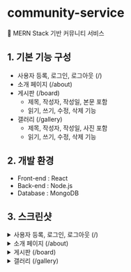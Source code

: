 # community-service
💬 MERN Stack 기반 커뮤니티 서비스
## 1. 기본 기능 구성
- 사용자 등록, 로그인, 로그아웃 (/)
- 소개 페이지 (/about)
- 게시판 (/board)
  - 제목, 작성자, 작성일, 본문 포함
  - 읽기, 쓰기, 수정, 삭제 기능
- 갤러리 (/gallery)
  - 제목, 작성자, 작성일, 사진 포함
  - 읽기, 쓰기, 수정, 삭제 기능
## 2. 개발 환경
- Front-end : React
- Back-end : Node.js
- Database : MongoDB
## 3. 스크린샷
<details>
  <summary>사용자 등록, 로그인, 로그아웃 (/)</summary>
  <div markdown="1">
    <br />
    <img src="https://user-images.githubusercontent.com/58380158/147418374-077062d1-367e-42a8-8cb5-25f1c70e7adc.JPG">
  </div>
</details>
<details>
<summary>소개 페이지 (/about)</summary>
  <div markdown="1">
    <br />
    <img src="https://user-images.githubusercontent.com/58380158/147418391-db42e5fc-d079-4d49-a888-0ea4f8dac25a.JPG">
  </div>
</details>
<details>
<summary>게시판 (/board)</summary>
  <div markdown="1">
    <br />
    <img src="https://user-images.githubusercontent.com/58380158/147418398-d3129e21-4c46-48ad-a741-d85b41fcaf2f.JPG">
    <img src="https://user-images.githubusercontent.com/58380158/147418403-79eca388-66be-4168-8b71-611beb4d3ccf.JPG">
    <img src="https://user-images.githubusercontent.com/58380158/147418404-7e80c25a-05bb-4541-9d5a-4eddbae386bc.JPG">
  </div>
</details>
<details>
<summary>갤러리 (/gallery)</summary>
  <div markdown="1">
    <br />
    <img src="https://user-images.githubusercontent.com/58380158/147418448-084970ca-bbe3-47b9-935d-fe41af73fb95.jpg">
    <img src="https://user-images.githubusercontent.com/58380158/147418435-031bc6dc-ced0-4458-ae6a-c1e4a2ccd895.jpg">
    <img src="https://user-images.githubusercontent.com/58380158/147418443-ce6a8f32-222f-4460-868e-04a8b8d24a72.JPG">
  </div>
</details>
